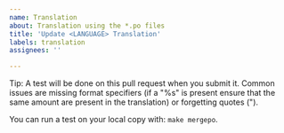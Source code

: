 ```yaml
---
name: Translation
about: Translation using the *.po files
title: 'Update <LANGUAGE> Translation'
labels: translation
assignees: ''

---
```


Tip: A test will be done on this pull request when you submit it.
Common issues are missing format specifiers (if a "%s" is present ensure that
the same amount are present in the translation) or forgetting quotes (").

You can run a test on your local copy with: `make mergepo`.

